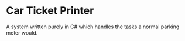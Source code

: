 # Car Ticket Printer
A system written purely in C# which handles the tasks a normal parking meter would. 

